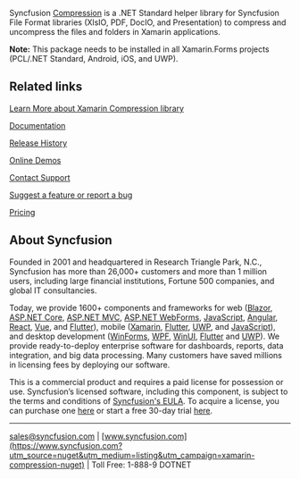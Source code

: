 Syncfusion [Compression](https://help.syncfusion.com/file-formats/xlsio/faq#how-to-zip-files-using-the-syncfusioncompressionzip-namespace?utm_source=nuget&utm_medium=listing&utm_campaign=xamarin-compression-nuget) is a .NET Standard helper library for Syncfusion File Format libraries (XlsIO, PDF, DocIO, and Presentation) to compress and uncompress the files and folders in Xamarin applications.

**Note:** This package needs to be installed in all Xamarin.Forms projects (PCL/.NET Standard, Android, iOS, and UWP).
	  
## Related links
[Learn More about Xamarin Compression library](https://help.syncfusion.com/file-formats/xlsio/faq#how-to-zip-files-using-the-syncfusioncompressionzip-namespace?utm_source=nuget&utm_medium=listing&utm_campaign=xamarin-compression-nuget)

[Documentation](https://help.syncfusion.com/xamarin/introduction/overview?utm_source=nuget&utm_medium=listing&utm_campaign=xamarin-compression-nuget)

[Release History](https://help.syncfusion.com/xamarin/release-notes/v19.4.0.50?utm_source=nuget&utm_medium=listing&utm_campaign=xamarin-compression-nuget)

[Online Demos](https://github.com/syncfusion/xamarin-demos?utm_source=nuget&utm_medium=listing&utm_campaign=xamarin-compression-nuget)

[Contact Support](https://www.syncfusion.com/support/directtrac/incidents/newincident/?utm_source=nuget&utm_medium=listing&utm_campaign=xamarin-compression-nuget)

[Suggest a feature or report a bug](https://www.syncfusion.com/feedback/xamarin-forms?utm_source=nuget&utm_medium=listing&utm_campaign=xamarin-compression-nuget)

[Pricing](https://www.syncfusion.com/sales/products/xamarin?utm_source=nuget&utm_medium=listing&utm_campaign=xamarin-compression-nuget)

## About Syncfusion
Founded in 2001 and headquartered in Research Triangle Park, N.C., Syncfusion has more than 26,000+ customers and more than 1 million users, including large financial institutions, Fortune 500 companies, and global IT consultancies.

Today, we provide 1600+ components and frameworks for web ([Blazor](https://www.syncfusion.com/blazor-components?utm_source=nuget&utm_medium=listing&utm_campaign=xamarin-compression-nuget), [ASP.NET Core](https://www.syncfusion.com/aspnet-core-ui-controls?utm_source=nuget&utm_medium=listing&utm_campaign=xamarin-compression-nuget), [ASP.NET MVC](https://www.syncfusion.com/aspnet-mvc-ui-controls?utm_source=nuget&utm_medium=listing&utm_campaign=xamarin-compression-nuget), [ASP.NET WebForms](https://www.syncfusion.com/jquery/aspnet-webforms-ui-controls?utm_source=nuget&utm_medium=listing&utm_campaign=xamarin-compression-nuget), [JavaScript](https://www.syncfusion.com/javascript-ui-controls?utm_source=nuget&utm_medium=listing&utm_campaign=xamarin-compression-nuget), [Angular](https://www.syncfusion.com/angular-ui-components?utm_source=nuget&utm_medium=listing&utm_campaign=xamarin-compression-nuget), [React](https://www.syncfusion.com/react-ui-components?utm_source=nuget&utm_medium=listing&utm_campaign=xamarin-compression-nuget), [Vue](https://www.syncfusion.com/vue-ui-components?utm_source=nuget&utm_medium=listing&utm_campaign=xamarin-compression-nuget), and [Flutter](https://www.syncfusion.com/flutter-widgets?utm_source=nuget&utm_medium=listing&utm_campaign=xamarin-compression-nuget)), mobile ([Xamarin](https://www.syncfusion.com/xamarin-ui-controls?utm_source=nuget&utm_medium=listing&utm_campaign=xamarin-compression-nuget), [Flutter](https://www.syncfusion.com/flutter-widgets?utm_source=nuget&utm_medium=listing&utm_campaign=xamarin-compression-nuget), [UWP](https://www.syncfusion.com/uwp-ui-controls?utm_source=nuget&utm_medium=listing&utm_campaign=xamarin-compression-nuget), and [JavaScript](https://www.syncfusion.com/javascript-ui-controls?utm_source=nuget&utm_medium=listing&utm_campaign=xamarin-compression-nuget)), and desktop development ([WinForms](https://www.syncfusion.com/winforms-ui-controls?utm_source=nuget&utm_medium=listing&utm_campaign=xamarin-compression-nuget), [WPF](https://www.syncfusion.com/wpf-ui-controls?utm_source=nuget&utm_medium=listing&utm_campaign=xamarin-compression-nuget), [WinUI](https://www.syncfusion.com/winui-controls?utm_source=nuget&utm_medium=listing&utm_campaign=xamarin-compression-nuget), [Flutter](https://www.syncfusion.com/flutter-widgets?utm_source=nuget&utm_medium=listing&utm_campaign=xamarin-compression-nuget) and [UWP](https://www.syncfusion.com/uwp-ui-controls?utm_source=nuget&utm_medium=listing&utm_campaign=xamarin-compression-nuget)). We provide ready-to-deploy enterprise software for dashboards, reports, data integration, and big data processing. Many customers have saved millions in licensing fees by deploying our software.


This is a commercial product and requires a paid license for possession or use. Syncfusion’s licensed software, including this component, is subject to the terms and conditions of [Syncfusion's EULA](https://www.syncfusion.com/eula/es/?utm_source=nuget&utm_medium=listing&utm_campaign=xamarin-compression-nuget). To acquire a license, you can purchase one [here]( https://www.syncfusion.com/sales/products?utm_source=nuget&utm_medium=listing&utm_campaign=xamarin-compression-nuget) or start a free 30-day trial [here](https://www.syncfusion.com/account/manage-trials/start-trials?utm_source=nuget&utm_medium=listing&utm_campaign=xamarin-compression-nuget).

___

[sales@syncfusion.com](mailto:sales@syncfusion.com?Subject=Syncfusion%20Compression%20Xamarin-%20NuGet) | [www.syncfusion.com](https://www.syncfusion.com?utm_source=nuget&utm_medium=listing&utm_campaign=xamarin-compression-nuget) | Toll Free: 1-888-9 DOTNET


     
